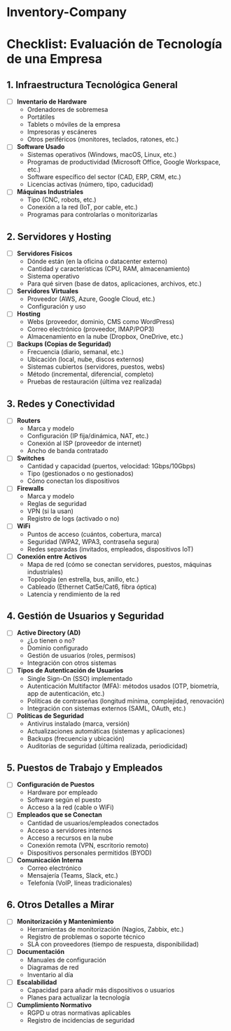 # Inventory-Company

# Checklist: Evaluación de Tecnología de una Empresa

## 1. Infraestructura Tecnológica General
- [ ] **Inventario de Hardware**
  - Ordenadores de sobremesa
  - Portátiles
  - Tablets o móviles de la empresa
  - Impresoras y escáneres
  - Otros periféricos (monitores, teclados, ratones, etc.)
- [ ] **Software Usado**
  - Sistemas operativos (Windows, macOS, Linux, etc.)
  - Programas de productividad (Microsoft Office, Google Workspace, etc.)
  - Software específico del sector (CAD, ERP, CRM, etc.)
  - Licencias activas (número, tipo, caducidad)
- [ ] **Máquinas Industriales**
  - Tipo (CNC, robots, etc.)
  - Conexión a la red (IoT, por cable, etc.)
  - Programas para controlarlas o monitorizarlas

## 2. Servidores y Hosting
- [ ] **Servidores Físicos**
  - Dónde están (en la oficina o datacenter externo)
  - Cantidad y características (CPU, RAM, almacenamiento)
  - Sistema operativo
  - Para qué sirven (base de datos, aplicaciones, archivos, etc.)
- [ ] **Servidores Virtuales**
  - Proveedor (AWS, Azure, Google Cloud, etc.)
  - Configuración y uso
- [ ] **Hosting**
  - Webs (proveedor, dominio, CMS como WordPress)
  - Correo electrónico (proveedor, IMAP/POP3)
  - Almacenamiento en la nube (Dropbox, OneDrive, etc.)
- [ ] **Backups (Copias de Seguridad)**
  - Frecuencia (diario, semanal, etc.)
  - Ubicación (local, nube, discos externos)
  - Sistemas cubiertos (servidores, puestos, webs)
  - Método (incremental, diferencial, completo)
  - Pruebas de restauración (última vez realizada)

## 3. Redes y Conectividad
- [ ] **Routers**
  - Marca y modelo
  - Configuración (IP fija/dinámica, NAT, etc.)
  - Conexión al ISP (proveedor de internet)
  - Ancho de banda contratado
- [ ] **Switches**
  - Cantidad y capacidad (puertos, velocidad: 1Gbps/10Gbps)
  - Tipo (gestionados o no gestionados)
  - Cómo conectan los dispositivos
- [ ] **Firewalls**
  - Marca y modelo
  - Reglas de seguridad
  - VPN (si la usan)
  - Registro de logs (activado o no)
- [ ] **WiFi**
  - Puntos de acceso (cuántos, cobertura, marca)
  - Seguridad (WPA2, WPA3, contraseña segura)
  - Redes separadas (invitados, empleados, dispositivos IoT)
- [ ] **Conexión entre Activos**
  - Mapa de red (cómo se conectan servidores, puestos, máquinas industriales)
  - Topología (en estrella, bus, anillo, etc.)
  - Cableado (Ethernet Cat5e/Cat6, fibra óptica)
  - Latencia y rendimiento de la red

## 4. Gestión de Usuarios y Seguridad
- [ ] **Active Directory (AD)**
  - ¿Lo tienen o no?
  - Dominio configurado
  - Gestión de usuarios (roles, permisos)
  - Integración con otros sistemas
- [ ] **Tipos de Autenticación de Usuarios**
  - Single Sign-On (SSO) implementado
  - Autenticación Multifactor (MFA): métodos usados (OTP, biometría, app de autenticación, etc.)
  - Políticas de contraseñas (longitud mínima, complejidad, renovación)
  - Integración con sistemas externos (SAML, OAuth, etc.)
- [ ] **Políticas de Seguridad**
  - Antivirus instalado (marca, versión)
  - Actualizaciones automáticas (sistemas y aplicaciones)
  - Backups (frecuencia y ubicación)
  - Auditorías de seguridad (última realizada, periodicidad)

## 5. Puestos de Trabajo y Empleados
- [ ] **Configuración de Puestos**
  - Hardware por empleado
  - Software según el puesto
  - Acceso a la red (cable o WiFi)
- [ ] **Empleados que se Conectan**
  - Cantidad de usuarios/empleados conectados
  - Acceso a servidores internos
  - Acceso a recursos en la nube
  - Conexión remota (VPN, escritorio remoto)
  - Dispositivos personales permitidos (BYOD)
- [ ] **Comunicación Interna**
  - Correo electrónico
  - Mensajería (Teams, Slack, etc.)
  - Telefonía (VoIP, líneas tradicionales)

## 6. Otros Detalles a Mirar
- [ ] **Monitorización y Mantenimiento**
  - Herramientas de monitorización (Nagios, Zabbix, etc.)
  - Registro de problemas o soporte técnico
  - SLA con proveedores (tiempo de respuesta, disponibilidad)
- [ ] **Documentación**
  - Manuales de configuración
  - Diagramas de red
  - Inventario al día
- [ ] **Escalabilidad**
  - Capacidad para añadir más dispositivos o usuarios
  - Planes para actualizar la tecnología
- [ ] **Cumplimiento Normativo**
  - RGPD u otras normativas aplicables
  - Registro de incidencias de seguridad
